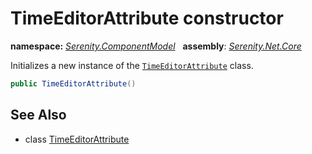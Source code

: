 # TimeEditorAttribute constructor
**namespace:** *[Serenity.ComponentModel](../../README.md#serenity.componentmodel-namespace)*   **assembly**: *[Serenity.Net.Core](../../README.md)*

Initializes a new instance of the [`TimeEditorAttribute`](../TimeEditorAttribute.md) class.

```csharp
public TimeEditorAttribute()
```

## See Also

* class [TimeEditorAttribute](../TimeEditorAttribute.md)